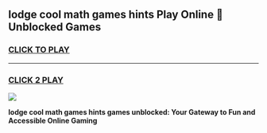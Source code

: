 
## lodge cool math games hints Play Online 👋 Unblocked Games
<h3>
<a href="https://news.freeplayer.one?title=lodge_cool_math_games_hints&ref=17CMG">CLICK TO PLAY</a></h3>
<hr>

<h3>
<a href="https://news.freeplayer.one?title=lodge_cool_math_games_hints&ref=17CMG">CLICK 2 PLAY</a>
  
</h3>

<a href="https://news.freeplayer.one?title=lodge_cool_math_games_hints&ref=17CMG/"><img src="https://clearcache.store/games.png"></a>


**lodge cool math games hints games unblocked: Your Gateway to Fun and Accessible Online Gaming**
